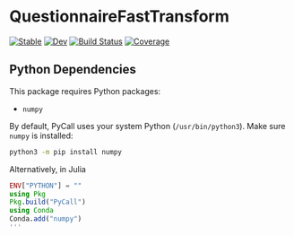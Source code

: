 # QuestionnaireFastTransform

[![Stable](https://img.shields.io/badge/docs-stable-blue.svg)](https://MagineZ.github.io/QuestionnaireFastTransform.jl/stable/)
[![Dev](https://img.shields.io/badge/docs-dev-blue.svg)](https://MagineZ.github.io/QuestionnaireFastTransform.jl/dev/)
[![Build Status](https://github.com/MagineZ/QuestionnaireFastTransform.jl/actions/workflows/CI.yml/badge.svg?branch=main)](https://github.com/MagineZ/QuestionnaireFastTransform.jl/actions/workflows/CI.yml?query=branch%3Amain)
[![Coverage](https://codecov.io/gh/MagineZ/QuestionnaireFastTransform.jl/branch/main/graph/badge.svg)](https://codecov.io/gh/MagineZ/QuestionnaireFastTransform.jl)

## Python Dependencies

This package requires Python packages:

- `numpy`

By default, PyCall uses your system Python (`/usr/bin/python3`). Make sure `numpy` is installed:

```bash
python3 -m pip install numpy
```
Alternatively, in Julia
```julia
ENV["PYTHON"] = ""
using Pkg
Pkg.build("PyCall")
using Conda
Conda.add("numpy")
'''
